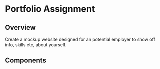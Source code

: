 # Portfolio Assignment

## Overview
Create a mockup website designed for an potential employer to show off info, skills etc, about yourself.

## Components

###